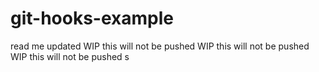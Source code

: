 # git-hooks-example
read me updated
WIP this will not be pushed
WIP this will not be pushed 
WIP this will not be pushed s
